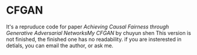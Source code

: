 # CFGAN
It's a repruduce code for paper *Achieving Causal Fairness through Generative Adversarial NetworksMy CFGAN* by chuyun shen
This version is not finished, the finished one has no readability. if you are insterested in detials, you can email the author, or ask me.
